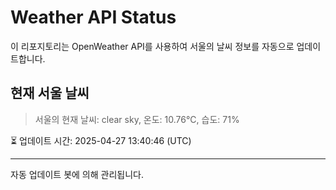 
# Weather API Status

이 리포지토리는 OpenWeather API를 사용하여 서울의 날씨 정보를 자동으로 업데이트합니다.

## 현재 서울 날씨
> 서울의 현재 날씨: clear sky, 온도: 10.76°C, 습도: 71%

⏳ 업데이트 시간: 2025-04-27 13:40:46 (UTC)

---
자동 업데이트 봇에 의해 관리됩니다.
